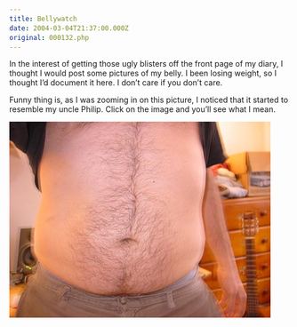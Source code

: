 ```yaml
---
title: Bellywatch
date: 2004-03-04T21:37:00.000Z
original: 000132.php
---
```


In the interest of getting those ugly blisters off the front page of my diary, I thought I would post some pictures of my belly. I been losing weight, so I thought I’d document it here. I don’t care if you don’t care.

Funny thing is, as I was zooming in on this picture, I noticed that it started to resemble my uncle Philip. Click on the image and you’ll see what I mean.

<p class="polaroid" style="--deg: -2deg"><img src="./belly-0.jpg" /></p>


<!-- <div class="commentdivider"></div><span class="commentheader">5 Comments</span>



<div class="commentdivider">
<span class="commentauthorbox">Posted by noraa</span>
<span class="commentdatebox">Thursday, March  4, 2004</span>
<span class="commenttimebox"> 4:40 PM</span>
</div>
<div class="commentbody">oh my god you ate your uncle!</div>
<div class="commentdivider">
<span class="commentauthorbox">Posted by noraa</span>
<span class="commentdatebox">Thursday, March  4, 2004</span>
<span class="commenttimebox"> 4:43 PM</span>
</div>
<div class="commentbody">you know what they say about men with right-dominant belly hair? </div>
<div class="commentdivider">
<span class="commentauthorbox">Posted by <a href="mailto&#58;zaranita&#64;bellsouth&#46;net">Anita</a></span>
<span class="commentdatebox">Thursday, March  4, 2004</span>
<span class="commenttimebox"> 7:16 PM</span>
</div>
<div class="commentbody">Oh my. There really is someone there.  I zoomed in – and there is someone there.  Was your Uncle Philip ever in that band Angel?

(shudder)</div>
<div class="commentdivider">
<span class="commentauthorbox">Posted by <a href="mailto&#58;calametti&#64;comcast&#46;net">u.m.</a></span>
<span class="commentdatebox">Friday, March  5, 2004</span>
<span class="commenttimebox">11:22 AM</span>
</div>
<div class="commentbody">not quite sure which image is most disturbing…the foot is definitely a close second.</div>
<div class="commentdivider">
<span class="commentauthorbox">Posted by Uncle P</span>
<span class="commentdatebox">Monday, March  8, 2004</span>
<span class="commenttimebox">11:42 AM</span>
</div>
<div class="commentbody">Made my day.   Like I’ve been telling your mother, you really have too much time on your hands.  Time to get a job. </div>



 -->
